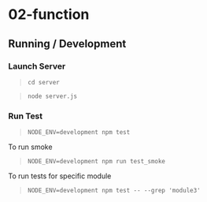 02-function
===========

## Running / Development

### Launch Server

> `cd server`

> `node server.js`

### Run Test

> `NODE_ENV=development npm test`

To run smoke

> `NODE_ENV=development npm run test_smoke`

To run tests for specific module

> `NODE_ENV=development npm test -- --grep 'module3'`
